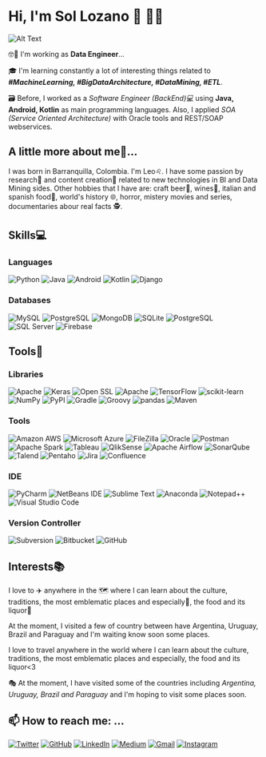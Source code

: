 # Hi, I'm Sol Lozano 👋 :woman_technologist:

![Alt Text](https://miro.medium.com/max/1000/1*QFRce-OnlybDjvWhMX8Y-w.gif)

:nerd_face::briefcase: I'm working as **Data Engineer**...

:mortar_board: I'm learning constantly a lot of interesting things related to **_#MachineLearning, #BigDataArchitecture, #DataMining, #ETL_**. 

:card_file_box:	 Before, I worked as a _Software Engineer (BackEnd):computer:_ using **Java, Android, Kotlin** as main programming languages. Also, I applied _SOA (Service Oriented Architecture)_ with Oracle tools and REST/SOAP webservices. 

## A little more about me:lion:... 	
I was born in Barranquilla, Colombia. I'm Leo:leo:. I have some passion by research:mag_right: and content creation:bookmark_tabs: related to new technologies in BI and Data Mining sides. Other hobbies that I have are: craft beer:beer:, wines:wine_glass:, italian and spanish food:shallow_pan_of_food:, world's history :globe_with_meridians:, horror, mistery movies and series, documentaries abour real facts :detective:.  

## Skills:computer:
### Languages
![Python](https://img.shields.io/badge/Python-3776AB?style=for-the-badge&logo=python&logoColor=white)
![Java](https://img.shields.io/badge/Java-ED8B00?style=for-the-badge&logo=java&logoColor=white)
![Android](https://img.shields.io/badge/Android-3DDC84?style=for-the-badge&logo=android&logoColor=white)
![Kotlin](https://img.shields.io/badge/Kotlin-0095D5?&style=for-the-badge&logo=kotlin&logoColor=white)
![Django](https://img.shields.io/badge/Django-092E20?style=for-the-badge&logo=django&logoColor=white)

### Databases
![MySQL](https://img.shields.io/badge/MySQL-00000F?style=for-the-badge&logo=mysql&logoColor=white)
![PostgreSQL](https://img.shields.io/badge/PostgreSQL-316192?style=for-the-badge&logo=postgresql&logoColor=white)
![MongoDB](https://img.shields.io/badge/MongoDB-47A248?style=for-the-badge&logo=mongodb&logoColor=white)
![SQLite](https://img.shields.io/badge/SQLite-003B57?style=for-the-badge&logo=sqlite&logoColor=white)
![PostgreSQL](https://img.shields.io/badge/PostgreSQL-316192?style=for-the-badge&logo=postgresql&logoColor=white)
![SQL Server](https://img.shields.io/badge/SQL_SERVER-9b9b9b?logo=microsoft-sql-server&style=for-the-badge&logoColor=white)
![Firebase](https://img.shields.io/badge/Firebase_Realtime-FFCA28?logo=firebase&style=for-the-badge&logoColor=white)


## Tools:wrench:
### Libraries
![Apache](https://img.shields.io/badge/Apache-D22128?style=for-the-badge&logo=apache&logoColor=white)
![Keras](https://img.shields.io/badge/Keras-D00000?style=for-the-badge&logo=keras&logoColor=white)
![Open SSL](https://img.shields.io/badge/Open_SSL-721412?style=for-the-badge&logo=openssl&logoColor=white)
![Apache](https://img.shields.io/badge/Apache-D22128?style=for-the-badge&logo=apache&logoColor=white)
![TensorFlow](https://img.shields.io/badge/TensorFlow-FF6F00?style=for-the-badge&logo=tensorflow&logoColor=white)
![scikit-learn](https://img.shields.io/badge/scikit-learn-F7931E?style=for-the-badge&logo=scikit-learn&logoColor=white)
![NumPy](https://img.shields.io/badge/NumPy-013243?style=for-the-badge&logo=numpy&logoColor=white)
![PyPI](https://img.shields.io/badge/PyPI-3775A9?style=for-the-badge&logo=pypi&logoColor=white)
![Gradle](https://img.shields.io/badge/Gradle-02303A?style=for-the-badge&logo=gradle&logoColor=white)
![Groovy](https://img.shields.io/badge/Groovy-4298B8?style=for-the-badge&logo=groovy&logoColor=white)
![pandas](https://img.shields.io/badge/pandas-150458?style=for-the-badge&logo=pandas&logoColor=white)
![Maven](https://img.shields.io/badge/Maven-D22128?style=for-the-badge&logo=maven&logoColor=white)

### Tools
![Amazon AWS](https://img.shields.io/badge/Amazon_AWS-232F3E?style=for-the-badge&logo=amazon-aws&logoColor=white)
![Microsoft Azure](https://img.shields.io/badge/Microsoft_Azure-0089D6?style=for-the-badge&logo=microsoft-azure&logoColor=white)
![FileZilla](https://img.shields.io/badge/FileZilla-BF0000?style=for-the-badge&logo=filezilla&logoColor=white)
![Oracle](https://img.shields.io/badge/Oracle_Suite_SOA/DB-F80000?style=for-the-badge&logo=oracle&logoColor=white)
![Postman](https://img.shields.io/badge/Postman-FF6C37?style=for-the-badge&logo=postman&logoColor=white)
![Apache Spark](https://img.shields.io/badge/Apache_Spark-E25A1C?style=for-the-badge&logo=apache-spark&logoColor=white)
![Tableau](https://img.shields.io/badge/Tableau-E97627?style=for-the-badge&logo=tableau&logoColor=white)
![QlikSense](https://img.shields.io/badge/QlikSense-42B029?style=for-the-badge&logo=qliksense&logoColor=white)
![Apache Airflow](https://img.shields.io/badge/Apache_Airflow-007A88?style=for-the-badge&logo=apache-airflow&logoColor=white)
![SonarQube](https://img.shields.io/badge/SonarQube-4E9BCD?style=for-the-badge&logo=sonarqube&logoColor=white)
![Talend](https://img.shields.io/badge/Talend-1675BC?style=for-the-badge&logo=talend&logoColor=white)
![Pentaho](https://img.shields.io/badge/Pentaho-232F3E?style=for-the-badge&logo=pentaho&logoColor=white)
![Jira](https://img.shields.io/badge/Jira-1675BC?style=for-the-badge&logo=jira&logoColor=white)
![Confluence](https://img.shields.io/badge/Confluence-172B4D?style=for-the-badge&logo=confluence&logoColor=white)

### IDE
![PyCharm](https://img.shields.io/badge/PyCharm-000000?style=for-the-badge&logo=pycharm&logoColor=white)
![NetBeans IDE](https://img.shields.io/badge/NetBeans_IDE-1B6AC6?style=for-the-badge&logo=apache-netbeans-ide&logoColor=white)
![Sublime Text](https://img.shields.io/badge/Sublime_Text-FF9800?style=for-the-badge&logo=sublime-text&logoColor=white)
![Anaconda](https://img.shields.io/badge/Anaconda-42B029?style=for-the-badge&logo=anaconda&logoColor=white)
![Notepad++](https://img.shields.io/badge/Notepad++-90E59A?style=for-the-badge&logo=notepad-plus-plus&logoColor=white)
![Visual Studio Code](https://img.shields.io/badge/Visual_Studio_Code-007ACC?style=for-the-badge&logo=visual-studio-code&logoColor=white)

### Version Controller
![Subversion](https://img.shields.io/badge/Subversion-809CC9?style=for-the-badge&logo=subversion&logoColor=white)
![Bitbucket](https://img.shields.io/badge/Bitbucket-0052CC?style=for-the-badge&logo=bitbucket&logoColor=white)
![GitHub](https://img.shields.io/badge/GIT-100000?style=for-the-badge&logo=github&logoColor=white)


## Interests:books:
I love to :airplane:	 anywhere in the :world_map:  where I can learn about the culture, traditions, the most emblematic places and especially:blue_heart:, the food and its liquor:beers:

At the moment, I visited a few of country between have Argentina, Uruguay, Brazil and Paraguay and I'm waiting know soon some places.

I love to travel anywhere in the world where I can learn about the culture, traditions, the most emblematic places and especially, the food and its liquor<3

:performing_arts: At the moment, I have visited some of the countries including _Argentina, Uruguay, Brazil and Paraguay_ and I'm hoping to visit some places soon.


## 📫 How to reach me: ...
[![Twitter](https://img.shields.io/badge/solozano0725-1DA1F2?style=for-the-badge&logo=twitter&logoColor=white)](https://twitter.com/solozano0725)
[![GitHub](https://img.shields.io/badge/solozano0725-100000?style=for-the-badge&logo=github&logoColor=white)](https://github.com/solozano0725)
[![LinkedIn](https://img.shields.io/badge/Sol_Lozano-0077B5?style=for-the-badge&logo=linkedin&logoColor=white)](https://www.linkedin.com/in/solozano0725)
[![Medium](https://img.shields.io/badge/Sol_M._Lozano-12100E?style=for-the-badge&logo=medium&logoColor=white)](https://solozano0725.medium.com/)
[![Gmail](https://img.shields.io/badge/solozano0725@gmail.com-D14836?style=for-the-badge&logo=gmail&logoColor=white
)](malito:solozano0725@gmail.com)
[![Instagram](https://img.shields.io/badge/Sol_M_Lozano-E4405F?style=for-the-badge&logo=instagram&logoColor=white
)](http://instagram.com/solozano0725)
